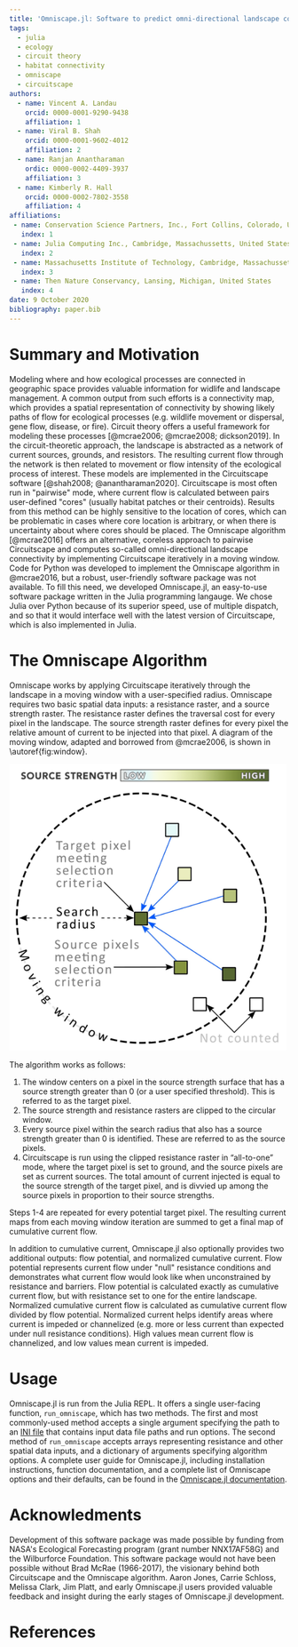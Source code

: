 ```yaml
---
title: 'Omniscape.jl: Software to predict omni-directional landscape connectivity with Julia'
tags:
  - julia
  - ecology
  - circuit theory
  - habitat connectivity
  - omniscape
  - circuitscape
authors:
  - name: Vincent A. Landau
    orcid: 0000-0001-9290-9438
    affiliation: 1
  - name: Viral B. Shah
    orcid: 0000-0001-9602-4012
    affiliation: 2
  - name: Ranjan Anantharaman
    ordic: 0000-0002-4409-3937
    affiliation: 3
  - name: Kimberly R. Hall
    orcid: 0000-0002-7802-3558
    affiliation: 4
affiliations:
 - name: Conservation Science Partners, Inc., Fort Collins, Colorado, United States
   index: 1
 - name: Julia Computing Inc., Cambridge, Massachussetts, United States
   index: 2
 - name: Massachusetts Institute of Technology, Cambridge, Massachussetts, United States
   index: 3
 - name: Then Nature Conservancy, Lansing, Michigan, United States
   index: 4
date: 9 October 2020
bibliography: paper.bib
---
```


# Summary and Motivation

Modeling where and how ecological processes are connected in geographic space provides valuable information for widlife and landscape management. A common output from such efforts is a connectivity map, which provides a spatial representation of connectivity by showing likely paths of flow for ecological processes (e.g. wildlife movement or dispersal, gene flow, disease, or fire). Circuit theory offers a useful framework for modeling these processes [@mcrae2006; @mcrae2008; dickson2019]. In the circuit-theoretic approach, the landscape is abstracted as a network of current sources, grounds, and resistors. The resulting current flow through the network is then related to movement or flow intensity of the ecological process of interest. These models are implemented in the Circuitscape software [@shah2008; @anantharaman2020]. Circuitscape is most often run in "pairwise" mode, where current flow is calculated between pairs user-defined "cores" (usually habitat patches or their centroids). Results from this method can be highly sensitive to the location of cores, which can be problematic in cases where core location is arbitrary, or when there is uncertainty about where cores should be placed. The Omniscape algorithm [@mcrae2016] offers an alternative, coreless approach to pairwise Circuitscape and computes so-called omni-directional landscape connectivity by implementing Circuitscape iteratively in a moving window. Code for Python was developed to implement the Omniscape algorithm in @mcrae2016, but a robust, user-friendly software package was not available. To fill this need, we developed Omniscape.jl, an easy-to-use software package written in the Julia programming langauge. We chose Julia over Python because of its superior speed, use of multiple dispatch, and so that it would interface well with the latest version of Circuitscape, which is also implemented in Julia.

# The Omniscape Algorithm

Omniscape works by applying Circuitscape iteratively through the landscape in a moving window with a user-specified radius. Omniscape requires two basic spatial data inputs: a resistance raster, and a source strength raster. The resistance raster defines the traversal cost for every pixel in the landscape. The source strength raster defines for every pixel the relative amount of current to be injected into that pixel. A diagram of the moving window, adapted and borrowed from @mcrae2006, is shown in \autoref{fig:window}.

![A diagram of the moving window in Omniscape.\label{fig:window}](fig1.png)

The algorithm works as follows:

1. The window centers on a pixel in the source strength surface that has a source strength greater than 0 (or a user specified threshold). This is referred to as the target pixel.
2. The source strength and resistance rasters are clipped to the circular window.
3. Every source pixel within the search radius that also has a source strength greater than 0 is identified. These are referred to as the source pixels.
4. Circuitscape is run using the clipped resistance raster in “all-to-one” mode, where the target pixel is set to ground, and the source pixels are set as current sources. The total amount of current injected is equal to the source strength of the target pixel, and is divvied up among the source pixels in proportion to their source strengths.

Steps 1-4 are repeated for every potential target pixel. The resulting current maps from each moving window iteration are summed to get a final map of cumulative current flow.

In addition to cumulative current, Omniscape.jl also optionally provides two additional outputs: flow potential, and normalized cumulative current. Flow potential represents current flow under "null" resistance conditions and demonstrates what current flow would look like when unconstrained by resistance and barriers. Flow potential is calculated exactly as cumulative current flow, but with resistance set to one for the entire landscape. Normalized cumulative current flow is calculated as cumulative current flow divided by flow potential. Normalized current helps identify areas where current is impeded or channelized (e.g. more or less current than expected under null resistance conditions). High values mean current flow is channelized, and low values mean current is impeded.

# Usage

Omniscape.jl is run from the Julia REPL. It offers a single user-facing function, `run_omniscape`, which has two methods. The first and most commonly-used method accepts a single argument specifying the path to an [INI file](https://en.wikipedia.org/wiki/INI_file) that contains input data file paths and run options. The second method of `run_omniscape` accepts arrays representing resistance and other spatial data inputs, and a dictionary of arguments specifying algorithm options. A complete user guide for Omniscape.jl, including installation instructions, function documentation, and a complete list of Omniscape options and their defaults, can be found in the [Omniscape.jl documentation](https://docs.circuitscape.org/Omniscape.jl/latest/). 

# Acknowledments
Development of this software package was made possible by funding from NASA's Ecological Forecasting program (grant number NNX17AF58G) and the Wilburforce Foundation. This software package would not have been possible without Brad McRae (1966-2017), the visionary behind both Circuitscape and the Omniscape algorithm. Aaron Jones, Carrie Schloss, Melissa Clark, Jim Platt, and early Omniscape.jl users provided valuable feedback and insight during the early stages of Omniscape.jl development.

# References
